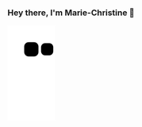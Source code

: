 ###  Hey there, I'm Marie-Christine :wave:


<div>
  
  ![Snake animation](https://github.com/mcruf/mcruf/blob/output/github-contribution-grid-snake.svg)
  
